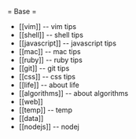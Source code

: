 = Base = 
  * [[vim]] -- vim tips
  * [[shell]] -- shell tips
  * [[javascript]] -- javascript tips
  * [[mac]] -- mac tips 
  * [[ruby]] -- ruby tips
  * [[git]] -- git tips
  * [[css]] -- css tips
  * [[life]] -- about life
  * [[algorithms]] -- about algorithms
  * [[web]]
  * [[temp]] -- temp
  * [[data]]
  * [[nodejs]] -- nodej
